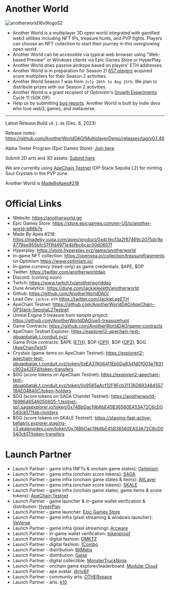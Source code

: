 # Another World

![anotherworld16x9logoS2](https://github.com/AnotherWorldDAO/Game-Release/assets/182446/562a47f2-8077-4c91-83e5-3ca8e80e93ec)

- Another World is a multiplayer 3D open world integrated with gamified web3 utilities including NFT IPs, treasure hunts, and PVP fights. Players can choose an NFT collection to start their journey in this overgrowing open world.
- Another World can be accessible via typical web browser using "Web-based Preview" or Windows clients via Epic Games Store or HyperPlay.
- Another World does passive airdrops based on players' ETH addresses.
- Another World is in preparation for Season 2! [657 players](https://dune.com/queries/3006176/4990191) acquired score multipliers for their Season 2 activities.
- Another World Season 1 was from `July 26th to Aug 15th`. We plan to distribute prizes with our Season 2 activities.
- Another World is a grant recipient of Optimism's [Growth Experiments](https://gov.optimism.io/t/cycle-11-final-grants-roundup/5842) Cycle 11 (50K OP).
- Help us by submitting [bug reports](https://github.com/AnotherWorldDAO/MultiplayerDemo/issues). Another World is built by indie devs who love web3, games, and metaverse.

---

Latest Release Build `v0.1.46` (Dec. 6, 2023)

Release notes: https://github.com/AnotherWorldDAO/MultiplayerDemo/releases/tag/v0.1.46

Alpha Tester Program (Epic Games Store): [Join here](https://anotherworld.gg/alpha)

Submit 2D arts and 3D assets: [Submit here](https://forms.gle/f8ATP4gx3ch9nxNA7)

We are currently using [ApeChain Testnet](https://github.com/AnotherWorldDAO/ApeChain-OPStack-SepoliaL2Testnet) (OP-Stack Sepolia L2) for minting Soul Crystals in the PVP zone.

Another World is [MadeByApes#218](https://madeby.yuga.com/apes/product/0xdcfecf3a2f67469c2075dc9a4779ee955bfc57f1fd4971e4bfbc6cac00d0607f)

Official Links
===
- Website: https://anotherworld.gg
- Epic Games Store: https://store.epicgames.com/en-US/p/another-world-b86b7e
- Made By Apes #218: https://madeby.yuga.com/apes/product/0xdcfecf3a2f67469c2075dc9a4779ee955bfc57f1fd4971e4bfbc6cac00d0607f
- Hyperplay: https://store.hyperplay.xyz/game/anotherworld
- In-game NFT collection: https://opensea.io/collection/treasurefragments on Optimism https://www.optimism.io/
- In-game currency (read-only) as game credentials: $APE, $OP
- Twitter: https://twitter.com/anotherworlddao
- Discord: (coming soon)
- Twitch: https://www.twitch.tv/anotherworlddao
- Dune Analytics: https://dune.com/jackieleeeth/anotherworld
- Github: https://github.com/AnotherWorldDAO/
- Lead Dev: `jackie.eth` https://twitter.com/JackieLeeETH
- ApeChain Testnet: https://github.com/AnotherWorldDAO/ApeChain-OPStack-SepoliaL2Testnet
- Unreal Engine 5 treasure hunt sample project: https://github.com/AnotherWorldDAO/ue5-treasurehunt
- Game Contracts: https://github.com/AnotherWorldDAO/game-contracts
- ApeChain Testnet Explorer: https://explorerl2-apechain-test-qbuapbatak.t.conduit.xyz/
- Game Prize contracts: $APE ([ETH](https://etherscan.io/address/0x496e83e7a74561c26d5151c0fce2cc400e884e49)), $OP ([OP1](https://optimistic.etherscan.io/address/0x0b69157f85fb767676428f0d32866ee2b53ffcc6)), $OP ([OP2](https://optimistic.etherscan.io/address/0x5556b094288a9e711eb579c75e0f5e6eeb5f551b)), $GG ([ApeChainTest1](https://explorerl2-apechain-test-qbuapbatak.t.conduit.xyz/address/0x052a43E406bfFC89898e93C7e7b14097C73be6aE))
- Crystals (game items on ApeChain Testnet): https://explorerl2-apechain-test-qbuapbatak.t.conduit.xyz/token/0xEA37A064f1Eb0Da834fd01003e7831c902a42EFd/token-transfers
- $GG (score tokens on ApeChain Testnet): https://explorerl2-apechain-test-qbuapbatak.t.conduit.xyz/token/0x9565aAcf12F9Fcb3117AD69348455718AE04840C/token-holders
- $GG (score tokens on SAGA Chainlet Testnet): https://anotherworld-1699646546050605-1.testnet-sp1.sagaexplorer.io/token/0x74BbDac19b8bE45B36560EA53A72C6cD0540cb17?tab=holders
- $GG (score tokens on SKALE Testnet): https://staging-fast-active-bellatrix.explorer.staging-v3.skalenodes.com/token/0x74BbDac19b8bE45B36560EA53A72C6cD0540cb17/token-transfers

Launch Partner
===
- Launch Partner - game infra (NFTs & onchain game states): [Optimism](https://www.optimism.io/)
- Launch Partner - game infra (onchain score tokens): [SAGA](https://saga.xyz/)
- Launch Partner - game infra (onchain game states & items): [AltLayer](https://altlayer.io/)
- Launch Partner - game infra (onchain score tokens): [SKALE](https://skale.space/)
- Launch Partner - game infra (onchain game states, game items & score tokens): [ApeChain Testnet](https://github.com/AnotherWorldDAO/ApeChain-OPStack-SepoliaL2Testnet)
- Launch Partner - game launcher & in-game wallet verification & distribution: [HyperPlay](https://www.hyperplay.xyz/)
- Launch Partner - game launcher: [Epic Games Store](https://store.epicgames.com/)
- Launch Partner - game infra (pixel streaming & windows launcher): [VeVerse](https://veverse.com/)
- Launch Partner - game infra (pixel streaming): [Arcware](https://arcware.com/)
- Launch Partner - in-game wallet verification: [tokenproof](https://tokenproof.xyz/)
- Launch Partner - digital fashion: [DMKTZ](https://dmktz.io/)
- Launch Partner - digital fashion: [1Combo](https://testnet.1combo.io/)
- Launch Partner - distribution: [BitMetis](https://bitmetis.io/)
- Launch Partner - distribution: [Galxe](https://galxe.com/anotherworld)
- Launch Partner - digital collectible: [MonsterTruckNinja](https://monstertruckninja.com/)
- Launch Partner - onchain game explorer/leaderboard: [Modular Cloud](https://modular.cloud/)
- Launch Partner - ape avatar: [@riv8if](https://twitter.com/riv8if)
- Launch Partner - community arts: [OTHERspace](https://twitter.com/OTHERspaceFM)
- Launch Partner - arts: [k10](https://twitter.com/K10WTF)
